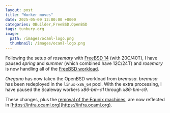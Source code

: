 ```yaml
---
layout: post
title: "Worker moves"
date: 2025-05-09 12:00:00 +0000
categories: OBuilder,FreeBSD,OpenBSD
tags: tunbury.org
image:
  path: /images/ocaml-logo.png
  thumbnail: /images/ocaml-logo.png
---
```


Following the setup of _rosemary_ with [FreeBSD 14](https://www.tunbury.org/freebsd-uefi/) (with 20C/40T), I have paused _spring_ and _summer_ (which combined have 12C/24T) and _rosemary_ is now handling all of the [FreeBSD workload](https://github.com/ocurrent/freebsd-infra/pull/14).

_Oregano_ has now taken the OpenBSD workload from _bremusa_. _bremusa_ has been redeployed in the `linux-x86_64` pool. With the extra processing, I have paused the Scaleway workers _x86-bm-c1_ through _x86-bm-c9_.

These changes, plus the [removal of the Equnix machines](https://www.tunbury.org/equinix-moves/), are now reflected in [https://infra.ocaml.org](https://infra.ocaml.org).
